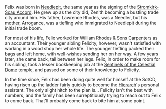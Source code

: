Felix was born in [Needlepit](Needlepit), the same year as the signing of the [Stromkirk-Scau Accord](../Locations/ZeNa.md). He grew up as the city did, Zenith becoming a bustling trade city around him. His father, Lawrence Rhodes, was a Needler, but his mother, Arrogance, was a tiefling who immigrated to Needlepit during the initial trade boom.

For most of his life, Felix worked for William Rhodes & Sons Carpenters as an accountant. Their younger sibling Felicity, however, wasn't satisfied with working in a wood shop her whole life. The younger tiefling packed their bags and left home, with well-wishes sending her on her way. A few years later, she came back, tail between her legs. Felix, in order to make room for his sibling, took a lesser bookkeeping job at the [Sentinels of the Celestial Dome](../Organizations/ZeNa/Sentinels%20of%20the%20Celestial%20Dome.md) temple, and passed on some of their knowledge to Felicity.

In the time since, Felix has been doing quite well for himself at the SotCD, having risen up the ladder fairly quickly to become the [Hierarch](../NPCs/ZeNa/Hierarch%20Diam%20Goldscript.md)'s personal assistant. The only slight hitch to the plan is... Felicity isn't the best with numbers, and the family has been surreptitiously trying to reach out to Felix to come back. That'll probably come back to bite him at some point.